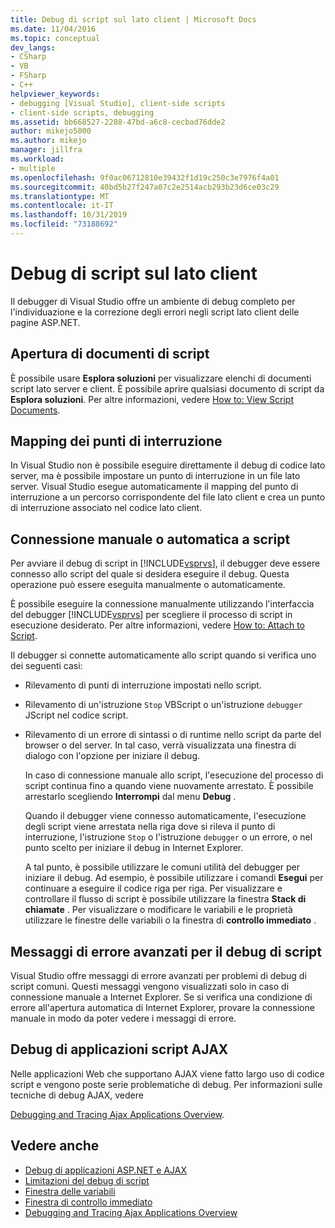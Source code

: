 ```yaml
---
title: Debug di script sul lato client | Microsoft Docs
ms.date: 11/04/2016
ms.topic: conceptual
dev_langs:
- CSharp
- VB
- FSharp
- C++
helpviewer_keywords:
- debugging [Visual Studio], client-side scripts
- client-side scripts, debugging
ms.assetid: bb668527-2288-47bd-a6c8-cecbad76dde2
author: mikejo5000
ms.author: mikejo
manager: jillfra
ms.workload:
- multiple
ms.openlocfilehash: 9f0ac06712810e39432f1d19c250c3e7976f4a01
ms.sourcegitcommit: 40bd5b27f247a07c2e2514acb293b23d6ce03c29
ms.translationtype: MT
ms.contentlocale: it-IT
ms.lasthandoff: 10/31/2019
ms.locfileid: "73188692"
---
```

# <a name="client-side-script-debugging"></a>Debug di script sul lato client
Il debugger di Visual Studio offre un ambiente di debug completo per l'individuazione e la correzione degli errori negli script lato client delle pagine ASP.NET.

## <a name="opening-script-documents"></a>Apertura di documenti di script
È possibile usare **Esplora soluzioni** per visualizzare elenchi di documenti script lato server e client. È possibile aprire qualsiasi documento di script da **Esplora soluzioni**. Per altre informazioni, vedere [How to: View Script Documents](../debugger/how-to-view-script-documents.md).

## <a name="breakpoint-mapping"></a>Mapping dei punti di interruzione
 In Visual Studio non è possibile eseguire direttamente il debug di codice lato server, ma è possibile impostare un punto di interruzione in un file lato server. Visual Studio esegue automaticamente il mapping del punto di interruzione a un percorso corrispondente del file lato client e crea un punto di interruzione associato nel codice lato client.

## <a name="manually-or-automatically-attaching-to-script"></a>Connessione manuale o automatica a script
 Per avviare il debug di script in [!INCLUDE[vsprvs](../code-quality/includes/vsprvs_md.md)], il debugger deve essere connesso allo script del quale si desidera eseguire il debug. Questa operazione può essere eseguita manualmente o automaticamente.

 È possibile eseguire la connessione manualmente utilizzando l'interfaccia del debugger [!INCLUDE[vsprvs](../code-quality/includes/vsprvs_md.md)] per scegliere il processo di script in esecuzione desiderato. Per altre informazioni, vedere [How to: Attach to Script](../debugger/how-to-attach-to-script.md).

 Il debugger si connette automaticamente allo script quando si verifica uno dei seguenti casi:

- Rilevamento di punti di interruzione impostati nello script.

- Rilevamento di un'istruzione `Stop` VBScript o un'istruzione `debugger` JScript nel codice script.

- Rilevamento di un errore di sintassi o di runtime nello script da parte del browser o del server. In tal caso, verrà visualizzata una finestra di dialogo con l'opzione per iniziare il debug.

  In caso di connessione manuale allo script, l'esecuzione del processo di script continua fino a quando viene nuovamente arrestato. È possibile arrestarlo scegliendo **Interrompi** dal menu **Debug** .

  Quando il debugger viene connesso automaticamente, l'esecuzione degli script viene arrestata nella riga dove si rileva il punto di interruzione, l'istruzione `Stop` o l'istruzione `debugger` o un errore, o nel punto scelto per iniziare il debug in Internet Explorer.

  A tal punto, è possibile utilizzare le comuni utilità del debugger per iniziare il debug. Ad esempio, è possibile utilizzare i comandi **Esegui** per continuare a eseguire il codice riga per riga. Per visualizzare e controllare il flusso di script è possibile utilizzare la finestra **Stack di chiamate** . Per visualizzare o modificare le variabili e le proprietà utilizzare le finestre delle variabili o la finestra di **controllo immediato** .

## <a name="enhanced-error-messages-for-script-debugging"></a>Messaggi di errore avanzati per il debug di script
 Visual Studio offre messaggi di errore avanzati per problemi di debug di script comuni. Questi messaggi vengono visualizzati solo in caso di connessione manuale a Internet Explorer. Se si verifica una condizione di errore all'apertura automatica di Internet Explorer, provare la connessione manuale in modo da poter vedere i messaggi di errore.

## <a name="debugging-ajax-script-applications"></a>Debug di applicazioni script AJAX
 Nelle applicazioni Web che supportano AJAX viene fatto largo uso di codice script e vengono poste serie problematiche di debug. Per informazioni sulle tecniche di debug AJAX, vedere

 [Debugging and Tracing Ajax Applications Overview](https://msdn.microsoft.com/Library/92684ea0-7bb4-4a34-9203-3aa6394ce375).

## <a name="see-also"></a>Vedere anche

- [Debug di applicazioni ASP.NET e AJAX](how-to-enable-debugging-for-aspnet-applications.md)
- [Limitazioni del debug di script](../debugger/limitations-on-script-debugging.md)
- [Finestra delle variabili](../debugger/debugger-windows.md)
- [Finestra di controllo immediato](../ide/reference/immediate-window.md)
- [Debugging and Tracing Ajax Applications Overview](https://msdn.microsoft.com/Library/92684ea0-7bb4-4a34-9203-3aa6394ce375)